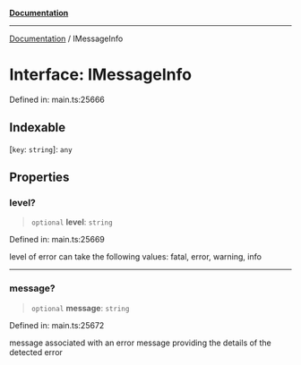 [**Documentation**](../README.md)

***

[Documentation](../README.md) / IMessageInfo

# Interface: IMessageInfo

Defined in: main.ts:25666

## Indexable

\[`key`: `string`\]: `any`

## Properties

### level?

> `optional` **level**: `string`

Defined in: main.ts:25669

level of error
can take the following values: fatal, error, warning, info

***

### message?

> `optional` **message**: `string`

Defined in: main.ts:25672

message associated with an error
message providing the details of the detected error

